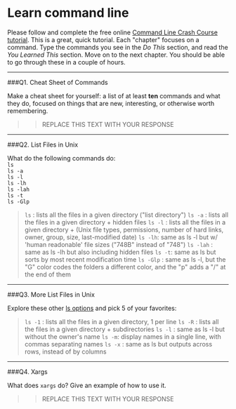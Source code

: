 # Learn command line

Please follow and complete the free online [Command Line Crash Course
tutorial](http://cli.learncodethehardway.org/book/). This is a great,
quick tutorial. Each "chapter" focuses on a command. Type the commands
you see in the _Do This_ section, and read the _You Learned This_
section. Move on to the next chapter. You should be able to go through
these in a couple of hours.

---

###Q1.  Cheat Sheet of Commands  

Make a cheat sheet for yourself: a list of at least **ten** commands and what they do, focused on things that are new, interesting, or otherwise worth remembering.

> > REPLACE THIS TEXT WITH YOUR RESPONSE

---

###Q2.  List Files in Unix   

What do the following commands do:  
`ls`  
`ls -a`  
`ls -l`  
`ls -lh`  
`ls -lah`  
`ls -t`  
`ls -Glp`  

> `ls` : lists all the files in a given directory ("list directory")
`ls -a` : lists all the files in a given directory + hidden files
`ls -l` : lists all the files in a given directory + (Unix file types, permissions, number of hard links, owner, group, size, last-modified date)
`ls -lh`: same as ls -l but w/ 'human readonable' file sizes ("748B" instead of "748")
`ls -lah` : same as ls -lh but also including hidden files
`ls -t`: same as ls but sorts by most recent modification time
`ls -Glp` : same as ls -l, but the "G" color codes the folders a different color, and the "p" adds a "/" at the end of them

---

###Q3.  More List Files in Unix  

Explore these other [ls options](http://www.techonthenet.com/unix/basic/ls.php) and pick 5 of your favorites:

> `ls -1` : lists all the files in a given directory, 1 per line
`ls -R` : lists all the files in a given directory + subdirectories
`ls -l` : same as ls -l but without the owner's name
`ls -m`: display names in a single line, with commas separating names
`ls -x` : same as ls but outputs across rows, instead of by columns

---

###Q4.  Xargs   

What does `xargs` do? Give an example of how to use it.

> > REPLACE THIS TEXT WITH YOUR RESPONSE

 

